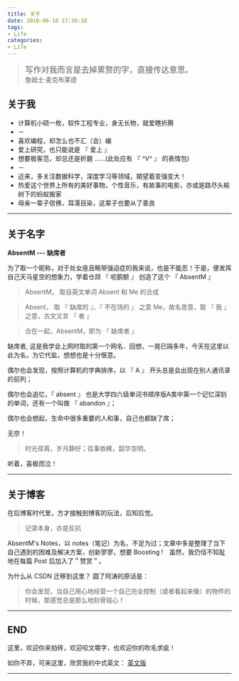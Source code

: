 ```yaml
---
title: 关于
date: 2016-06-18 17:38:18
tags:
- Life
categories:
- Life
---
```



<blockquote class="blockquote-center">
<font size="4">写作对我而言是去掉累赘的字，直接传达意思。</font>
</br>
詹姆士‧麦克布莱德
</blockquote>


## 关于我

 - 计算机小硕一枚，软件工程专业，身无长物，就爱瞎折腾
 - －
 - 喜欢编程，却怎么也不汇（会）编
 - 爱上研究，也只能说是 『 爱上 』
 - 想要极客范，却总还是折磨 ......(此处应有 『 ^V^ 』 的表情包)
 - －
 - 近来，多关注数据科学，深度学习等领域，期望着变强变大！
 - 热爱这个世界上所有的美好事物，个性音乐，有故事的电影，亦或是路尽头榆树下的蚂蚁搬家
 - 母亲一辈子信佛，耳濡目染，这辈子也要从了善良


----------



## 关于名字

**AbsentM --- 缺席者**

为了取一个昵称，对于处女座且略带强迫症的我来说，也是不能忍！于是，便发挥自己天马星空的想象力，学着仓颉 『 呃鹅额 』 创造了这个 『 AbsentM 』

> AbsentM， 取自英文单词 Absent 和 Me 的合成</br>

> Absent， 取 『 缺席的 』、『 不在场的 』 之意
> Me，故名思意，取 『 我 』 之意，古文又言 『 者 』 </br>

> 合在一起，AbsentM，即为 『 缺席者 』

缺席者, 这是我学会上网时取的第一个网名．回想，一晃已隔多年，今天在这里以此为名，为它代盐，想想也是十分惬意。

偶尔也会发现，按照计算机的字典排序，以 『 A 』 开头总是会出现在别人通讯录的前列；

偶尔也会追忆，『 absent 』 也是大学四六级单词书顺序版A类中第一个记忆深刻的单词，还有一个叫做 『 abandon 』；

偶尔也会想起，生命中很多重要的人和事，自己也都缺了席；

无奈！

> 时光荏苒，岁月静好；往事依稀，韶华空明。

听着，喜极而泣！


----------


## 关于博客

在后博客时代里，方才接触到博客的玩法，后知后觉。

> 记录本身，亦是反抗

AbsentM's Notes，以 notes（笔记）为名，不足为过；文章中多是整理了当下自己遇到的困难及解决方案，创新寥寥，想要 Boosting !　虽然，我仍恬不知耻地在每篇 Post 后加入了＂赞赏＂。

为什么从 CSDN 迁移到这里？ 圆了阿涛的原话是：

> 你会发现，当自己用心地经营一个自己完全控制（或者看起来像）的物件的时候，那感觉总是那么地刻骨铭心！


----------


## END

这里，欢迎你来拍砖，欢迎咬文嚼字，也欢迎你的吹毛求疵！

如你不弃，可来这里，欣赏我的中式英文： [英文版](https://absentm.github.io/about/)


----------
